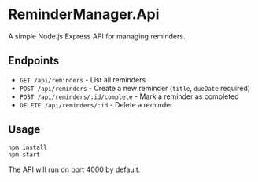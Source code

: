# ReminderManager.Api

A simple Node.js Express API for managing reminders.

## Endpoints

- `GET /api/reminders` - List all reminders
- `POST /api/reminders` - Create a new reminder (`title`, `dueDate` required)
- `POST /api/reminders/:id/complete` - Mark a reminder as completed
- `DELETE /api/reminders/:id` - Delete a reminder

## Usage

```sh
npm install
npm start
```

The API will run on port 4000 by default.
